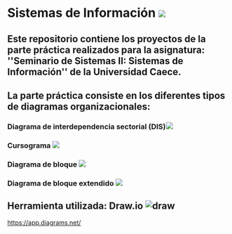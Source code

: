 # Sistemas de Información <img src="https://img.icons8.com/cotton/60/000000/information-pyramid.png"/>

## Este repositorio contiene los proyectos de la parte práctica realizados para la asignatura: ''Seminario de Sistemas II: Sistemas de Información'' de la Universidad Caece.
## La parte práctica consiste en los diferentes tipos de diagramas organizacionales:
### Diagrama de interdependencia sectorial (DIS)<img src="https://img.icons8.com/carbon-copy/50/000000/serial-tasks.png"/>
### Cursograma <img src="https://img.icons8.com/dusk/40/000000/workflow.png"/>
### Diagrama de bloque <img src="https://img.icons8.com/dotty/40/000000/activity-feed.png"/>
### Diagrama de bloque extendido <img src="https://img.icons8.com/dotty/40/000000/activity-grid.png"/>
## Herramienta utilizada: Draw.io ![draw](https://user-images.githubusercontent.com/58674979/126081442-e83d9ccc-14c9-4ff8-8dc5-9f300be169f0.png)

  

 

https://app.diagrams.net/

